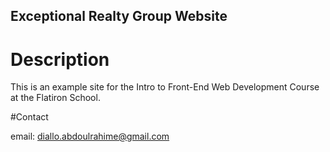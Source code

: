 Exceptional Realty Group Website
---

# Description

This is an example site for the Intro to Front-End Web Development Course at the Flatiron School.

#Contact

email: diallo.abdoulrahime@gmail.com

